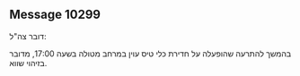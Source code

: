 ## Message 10299

דובר צה"ל:

בהמשך להתרעה שהופעלה על חדירת כלי טיס עוין במרחב מטולה בשעה 17:00, מדובר בזיהוי שווא.

